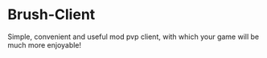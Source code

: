 # Brush-Client
Simple, convenient and useful mod pvp client, with which your game will be much more enjoyable!
